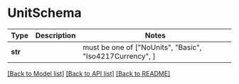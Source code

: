 # UnitSchema

Type | Description | Notes
------------- | ------------- | -------------
**str** |  |  must be one of ["NoUnits", "Basic", "Iso4217Currency", ]

[[Back to Model list]](../README.md#documentation-for-models) [[Back to API list]](../README.md#documentation-for-api-endpoints) [[Back to README]](../README.md)

